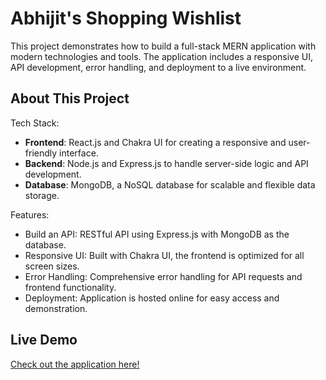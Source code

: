 # Abhijit's Shopping Wishlist

This project demonstrates how to build a full-stack MERN application with modern technologies and tools. The application includes a responsive UI, API development, error handling, and deployment to a live environment.

## About This Project

Tech Stack:

- **Frontend**: React.js and Chakra UI for creating a responsive and user-friendly interface.
- **Backend**: Node.js and Express.js to handle server-side logic and API development.
- **Database**: MongoDB, a NoSQL database for scalable and flexible data storage.

Features:

- Build an API: RESTful API using Express.js with MongoDB as the database.
- Responsive UI: Built with Chakra UI, the frontend is optimized for all screen sizes.
- Error Handling: Comprehensive error handling for API requests and frontend functionality.
- Deployment: Application is hosted online for easy access and demonstration.

## Live Demo
[Check out the application here!](https://abhijits-wishlist.onrender.com/)
